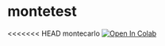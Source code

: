 # montetest
<<<<<<< HEAD
montecarlo [![Open In Colab](https://colab.research.google.com/assets/colab-badge.svg)](https://colab.research.google.com/github/Frenz86/montetest/blob/main/Monte2..ipynb)

